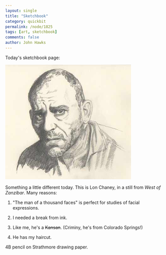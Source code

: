 ```yaml
---
layout: single 
title: "Sketchbook" 
category: quickbit
permalink: /node/1825
tags: [art, sketchbook] 
comments: false 
author: John Hawks 
---
```


Today's sketchbook page: 

<div class="middle-picture">
<img src="/graphics/lon_chaney_west_of_zanzibar_sketchbook.jpg" width="400" height="363" alt="Drawing of Lon Chaney" />
</div>

Something a little different today. This is Lon Chaney, in a still from <i>West of Zanzibar</i>. Many reasons: 

1. "The man of a thousand faces" is perfect for studies of facial expressions.

2. I needed a break from ink.

3. Like me, he's a <strike>Kansan</strike>. (Criminy, he's from Colorado Springs!)

4. He has my haircut.

4B pencil on Strathmore drawing paper.

